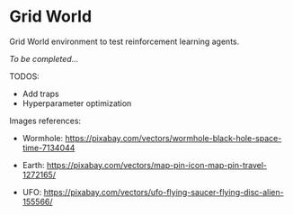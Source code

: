 # Grid World

Grid World environment to test reinforcement learning agents.

<em>To be completed...</em>

TODOS:
- Add traps
- Hyperparameter optimization


Images references:
- Wormhole: https://pixabay.com/vectors/wormhole-black-hole-space-time-7134044

- Earth: https://pixabay.com/vectors/map-pin-icon-map-pin-travel-1272165/

- UFO: https://pixabay.com/vectors/ufo-flying-saucer-flying-disc-alien-155566/
